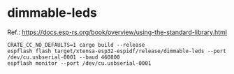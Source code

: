 # dimmable-leds

Ref.: https://docs.esp-rs.org/book/overview/using-the-standard-library.html

```shell
CRATE_CC_NO_DEFAULTS=1 cargo build --release
espflash flash target/xtensa-esp32-espidf/release/dimmable-leds --port /dev/cu.usbserial-0001 --baud 460800
espflash monitor --port /dev/cu.usbserial-0001
```
